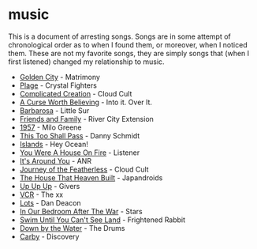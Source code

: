music
======
This is a document of arresting songs. Songs are in some attempt of chronological order as to when I found them, or moreover, when I noticed them. These are not my favorite songs, they are simply songs that (when I first listened) changed my relationship to music.

* [Golden City](http://open.spotify.com/track/1aOFpymjhAw8M2eyM9QZ83) - Matrimony
* [Plage](http://open.spotify.com/track/71GqP05AEkzTSSKbNx6HAR) - Crystal Fighters
* [Complicated Creation](http://open.spotify.com/track/0Yqxl7EG9sI9vAtN3TGFL3) - Cloud Cult
* [A Curse Worth Believing](http://open.spotify.com/track/6pSiJQ6E8v0U9OA2MlNDFG) - Into it. Over It.
* [Barbarosa](http://open.spotify.com/track/4juYi2NpaQ3VQqEmuJVhzn) - Little Sur
* [Friends and Family](http://open.spotify.com/track/3oHKra46Z5ioiPE8FG04cJ) - River City Extension
* [1957](http://open.spotify.com/track/08cXy6KUizaAelYXtcew3w) - Milo Greene
* [This Too Shall Pass](http://open.spotify.com/track/3ZHdUTURQRucGdzVXeDpsU) - Danny Schmidt
* [Islands](http://open.spotify.com/track/6QejNKLkSVY4Kqt3w5numd) - Hey Ocean!
* [You Were A House On Fire](http://open.spotify.com/track/6AAPXkcmhM6RH7lhzYo99r) - Listener
* [It's Around You](http://open.spotify.com/track/1KiwKh6vtYkFAuOmbsbCLb) - ANR
* [Journey of the Featherless](http://open.spotify.com/track/6IcPYZlNdWHSDPqWUbhEHi) - Cloud Cult
* [The House That Heaven Built](http://open.spotify.com/track/2dcmQJCw1INGn7yR2KHx0U) - Japandroids
* [Up Up Up](http://open.spotify.com/track/3QnLSwpsMgFRBhswQ0Kv4u) - Givers
* [VCR](http://open.spotify.com/track/4vU90MimdQpV2e1wPi1ljJ) - The xx
* [Lots](http://open.spotify.com/track/2kdyX6AyUNwtGsLbAET1Sc) - Dan Deacon
* [In Our Bedroom After The War](http://open.spotify.com/track/4iwHEbB8uAWqv6HmwYvnfo) - Stars
* [Swim Until You Can't See Land](http://open.spotify.com/track/3QPpaGoNcvZfcp4kcsXrYU) - Frightened Rabbit
* [Down by the Water](http://open.spotify.com/track/1arN9u9qSFY6FJkbUkKKHq) - The Drums
* [Carby](http://open.spotify.com/track/1Woix8PPwCsKjSxeNFcoax) - Discovery
